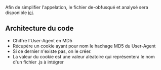 Afin de simplifier l'appelation, le fichier de-obfusqué et analysé sera disponible [ici](https://github.com/ShiiroSan/SteamScamAnalysis/blob/master\source%20code/cleaned/script2.js).

## Architecture du code

* Chiffre l'User-Agent en MD5
* Récupère un cookie ayant pour nom le hachage MD5 du User-Agent
* Si ce dernier n'existe pas, on le créer. 
* La valeur du cookie est une valeur aléatoire qui représentera le nom d'un fichier .js à intégrer
